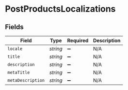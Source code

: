 # PostProductsLocalizations


## Fields

| Field              | Type               | Required           | Description        |
| ------------------ | ------------------ | ------------------ | ------------------ |
| `locale`           | *string*           | :heavy_minus_sign: | N/A                |
| `title`            | *string*           | :heavy_minus_sign: | N/A                |
| `description`      | *string*           | :heavy_minus_sign: | N/A                |
| `metaTitle`        | *string*           | :heavy_minus_sign: | N/A                |
| `metaDescription`  | *string*           | :heavy_minus_sign: | N/A                |
